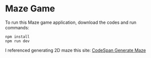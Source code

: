 # Maze Game
To run this Maze game application, download the codes and run commands:
```
npm install
npm run dev
```

I referenced generating 2D maze this site: [CodeSpan Generate Maze](https://codesandbox.io/s/maze-game-g6vuy)
